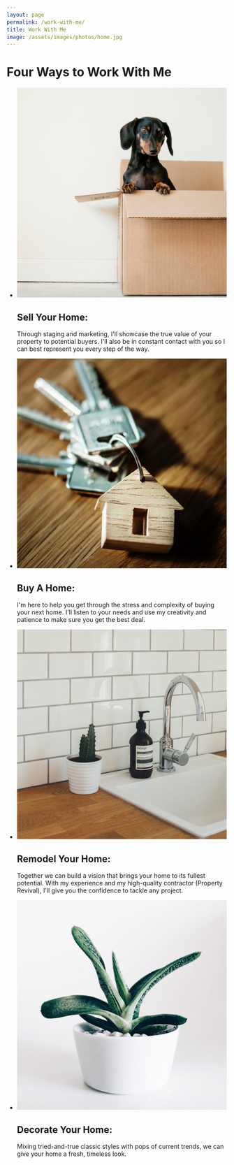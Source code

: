 ```yaml
---
layout: page
permalink: /work-with-me/
title: Work With Me
image: /assets/images/photos/home.jpg
---
```


# Four Ways to Work With Me

<ul class="service-list">
  <li class="service-list__item">
    <div class="item-photo">
      <img src="/assets/images/photos/sell-your-home.jpg">
    </div>
    <div class="item-description">
      <h2>Sell Your Home:</h2>
      <p>Through staging and marketing, I'll showcase the true value of your property to potential buyers. I'll also be in constant contact with you so I can best represent you every step of the way.</p>
    </div>
  </li>
  <li class="service-list__item">
    <div class="item-photo">
      <img src="/assets/images/photos/buy-a-home.jpg">
    </div>
    <div class="item-description">
      <h2>Buy A Home:</h2>
      <p>I'm here to help you get through the stress and complexity of buying your next home. I'll listen to your needs and use my creativity and patience to make sure you get the best deal.</p>
    </div>
  </li>
  <li class="service-list__item">
    <div class="item-photo">
      <img src="/assets/images/photos/remodel-your-home.jpg">
    </div>
    <div class="item-description">
      <h2>Remodel Your Home:</h2>
      <p>Together we can build a vision that brings your home to its fullest potential. With my experience and my high-quality contractor (Property Revival), I'll give you the confidence to tackle any project.</p>
    </div>
  </li>
  <li class="service-list__item">
    <div class="item-photo">
      <img src="/assets/images/photos/decorate-your-home.jpg">
    </div>
    <div class="item-description">
      <h2>Decorate Your Home:</h2>
      <p>Mixing tried-and-true classic styles with pops of current trends, we can give your home a fresh, timeless look.</p>
    </div>
  </li>
</ul>
